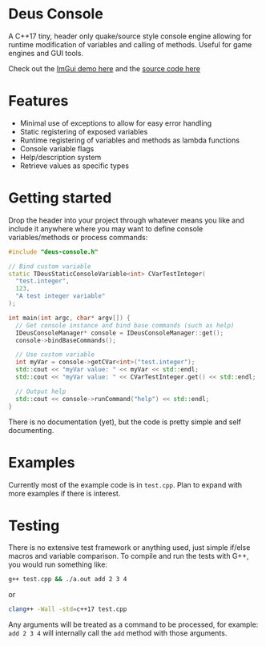 # Deus Console

A C++17 tiny, header only quake/source style console engine allowing for runtime modification of variables and calling of methods. Useful for game engines and GUI tools.

Check out the [ImGui demo here](https://samhellawell.github.io/deusconsole/) and the [source code here](./example)

# Features

- Minimal use of exceptions to allow for easy error handling
- Static registering of exposed variables
- Runtime registering of variables and methods as lambda functions
- Console variable flags
- Help/description system
- Retrieve values as specific types

# Getting started

Drop the header into your project through whatever means you like and include it anywhere where you may want to define console variables/methods or process commands:
```c++
#include "deus-console.h"

// Bind custom variable
static TDeusStaticConsoleVariable<int> CVarTestInteger(
  "test.integer",
  123,
  "A test integer variable"
);

int main(int argc, char* argv[]) {
  // Get console instance and bind base commands (such as help)
  IDeusConsoleManager* console = IDeusConsoleManager::get();
  console->bindBaseCommands();

  // Use custom variable
  int myVar = console->getCVar<int>("test.integer");
  std::cout << "myVar value: " << myVar << std::endl;
  std::cout << "myVar value: " << CVarTestInteger.get() << std::endl;

  // Output help
  std::cout << console->runCommand("help") << std::endl;
}
```

There is no documentation (yet), but the code is pretty simple and self documenting.

# Examples

Currently most of the example code is in `test.cpp`. Plan to expand with more examples if there is interest.

# Testing

There is no extensive test framework or anything used, just simple if/else macros and variable comparison. To compile and run the tests with G++, you would run something like:

```bash
g++ test.cpp && ./a.out add 2 3 4
```

or

```bash
clang++ -Wall -std=c++17 test.cpp
```

Any arguments will be treated as a command to be processed, for example: `add 2 3 4` will internally call the `add` method with those arguments.
